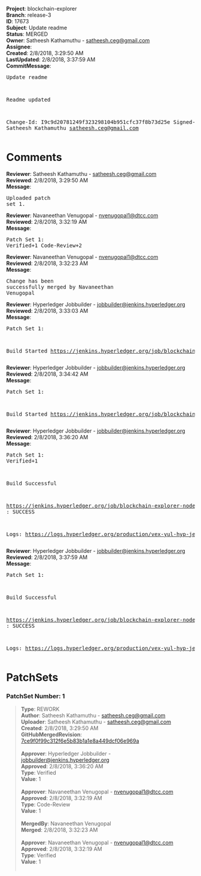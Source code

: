 <strong>Project</strong>: blockchain-explorer<br><strong>Branch</strong>: release-3<br><strong>ID</strong>: 17673<br><strong>Subject</strong>: Update readme<br><strong>Status</strong>: MERGED<br><strong>Owner</strong>: Satheesh Kathamuthu - satheesh.ceg@gmail.com<br><strong>Assignee</strong>:<br><strong>Created</strong>: 2/8/2018, 3:29:50 AM<br><strong>LastUpdated</strong>: 2/8/2018, 3:37:59 AM<br><strong>CommitMessage</strong>:<br><pre>Update readme

Readme updated

Change-Id: I9c9d20781249f323298104b951cfc37f8b73d25e
Signed-off-by: Satheesh Kathamuthu <satheesh.ceg@gmail.com>
</pre><h1>Comments</h1><strong>Reviewer</strong>: Satheesh Kathamuthu - satheesh.ceg@gmail.com<br><strong>Reviewed</strong>: 2/8/2018, 3:29:50 AM<br><strong>Message</strong>: <pre>Uploaded patch set 1.</pre><strong>Reviewer</strong>: Navaneethan Venugopal - nvenugopal1@dtcc.com<br><strong>Reviewed</strong>: 2/8/2018, 3:32:19 AM<br><strong>Message</strong>: <pre>Patch Set 1: Verified+1 Code-Review+2</pre><strong>Reviewer</strong>: Navaneethan Venugopal - nvenugopal1@dtcc.com<br><strong>Reviewed</strong>: 2/8/2018, 3:32:23 AM<br><strong>Message</strong>: <pre>Change has been successfully merged by Navaneethan Venugopal</pre><strong>Reviewer</strong>: Hyperledger Jobbuilder - jobbuilder@jenkins.hyperledger.org<br><strong>Reviewed</strong>: 2/8/2018, 3:33:03 AM<br><strong>Message</strong>: <pre>Patch Set 1:

Build Started https://jenkins.hyperledger.org/job/blockchain-explorer-node6-verify-x86_64/2/</pre><strong>Reviewer</strong>: Hyperledger Jobbuilder - jobbuilder@jenkins.hyperledger.org<br><strong>Reviewed</strong>: 2/8/2018, 3:34:42 AM<br><strong>Message</strong>: <pre>Patch Set 1:

Build Started https://jenkins.hyperledger.org/job/blockchain-explorer-node6-merge-x86_64/3/</pre><strong>Reviewer</strong>: Hyperledger Jobbuilder - jobbuilder@jenkins.hyperledger.org<br><strong>Reviewed</strong>: 2/8/2018, 3:36:20 AM<br><strong>Message</strong>: <pre>Patch Set 1: Verified+1

Build Successful 

https://jenkins.hyperledger.org/job/blockchain-explorer-node6-verify-x86_64/2/ : SUCCESS

Logs: https://logs.hyperledger.org/production/vex-yul-hyp-jenkins-3/blockchain-explorer-node6-verify-x86_64/2</pre><strong>Reviewer</strong>: Hyperledger Jobbuilder - jobbuilder@jenkins.hyperledger.org<br><strong>Reviewed</strong>: 2/8/2018, 3:37:59 AM<br><strong>Message</strong>: <pre>Patch Set 1:

Build Successful 

https://jenkins.hyperledger.org/job/blockchain-explorer-node6-merge-x86_64/3/ : SUCCESS

Logs: https://logs.hyperledger.org/production/vex-yul-hyp-jenkins-3/blockchain-explorer-node6-merge-x86_64/3</pre><h1>PatchSets</h1><h3>PatchSet Number: 1</h3><blockquote><strong>Type</strong>: REWORK<br><strong>Author</strong>: Satheesh Kathamuthu - satheesh.ceg@gmail.com<br><strong>Uploader</strong>: Satheesh Kathamuthu - satheesh.ceg@gmail.com<br><strong>Created</strong>: 2/8/2018, 3:29:50 AM<br><strong>GitHubMergedRevision</strong>: [7ce9f0f99c312f6e5b83b1a1e8a449dcf06e969a](https://github.com/hyperledger/blockchain-explorer/commit/7ce9f0f99c312f6e5b83b1a1e8a449dcf06e969a)<br><br><strong>Approver</strong>: Hyperledger Jobbuilder - jobbuilder@jenkins.hyperledger.org<br><strong>Approved</strong>: 2/8/2018, 3:36:20 AM<br><strong>Type</strong>: Verified<br><strong>Value</strong>: 1<br><br><strong>Approver</strong>: Navaneethan Venugopal - nvenugopal1@dtcc.com<br><strong>Approved</strong>: 2/8/2018, 3:32:19 AM<br><strong>Type</strong>: Code-Review<br><strong>Value</strong>: 1<br><br><strong>MergedBy</strong>: Navaneethan Venugopal<br><strong>Merged</strong>: 2/8/2018, 3:32:23 AM<br><br><strong>Approver</strong>: Navaneethan Venugopal - nvenugopal1@dtcc.com<br><strong>Approved</strong>: 2/8/2018, 3:32:19 AM<br><strong>Type</strong>: Verified<br><strong>Value</strong>: 1<br><br></blockquote>